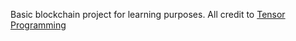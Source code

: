 Basic blockchain project for learning purposes. All credit to [Tensor Programming](https://www.youtube.com/channel/UCYqCZOwHbnPwyjawKfE21wg/featured)